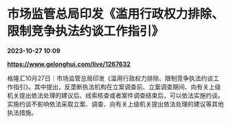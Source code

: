 # 市场监管总局印发《滥用行政权力排除、限制竞争执法约谈工作指引》

**2023-10-27 10:09**

**https://www.gelonghui.com/live/1267632**

格隆汇10月27日｜市场监管总局印发《滥用行政权力排除、限制竞争执法约谈工作指引》。其中提出，反垄断执法机构在立案调查前、立案调查期间、向有关上级机关提出依法处理的建议后、线索核查或者案件调查结束后，可以依法实施约谈。实施约谈不影响依法采取立案、调查、向有关上级机关提出依法处理的建议等其他执法措施。